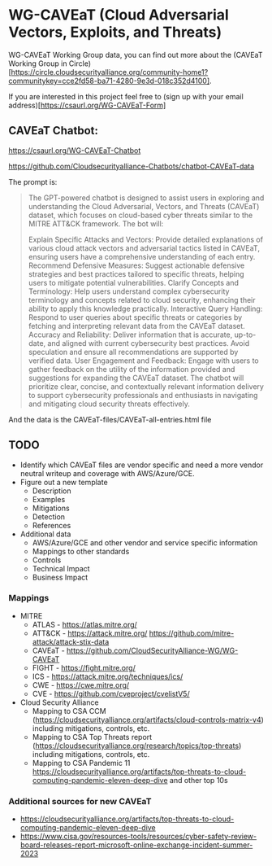 # WG-CAVEaT (Cloud Adversarial Vectors, Exploits, and Threats)

WG-CAVEaT Working Group data, you can find out more about the (CAVEaT Working Group in Circle)[https://circle.cloudsecurityalliance.org/community-home1?communitykey=cce2fd58-ba71-4280-9e3d-018c352d4100].

If you are interested in this project feel free to (sign up with your email address)[https://csaurl.org/WG-CAVEaT-Form]

## CAVEaT Chatbot:

https://csaurl.org/WG-CAVEaT-Chatbot

https://github.com/Cloudsecurityalliance-Chatbots/chatbot-CAVEaT-data

The prompt is:

> The GPT-powered chatbot is designed to assist users in exploring and understanding the Cloud Adversarial, Vectors,
> and Threats (CAVEaT) dataset, which focuses on cloud-based cyber threats similar to the MITRE ATT&CK framework. The
> bot will:
>
> Explain Specific Attacks and Vectors: Provide detailed explanations of various cloud attack vectors and adversarial
> tactics listed in CAVEaT, ensuring users have a comprehensive understanding of each entry.
> Recommend Defensive Measures: Suggest actionable defensive strategies and best practices tailored to specific threats,
> helping users to mitigate potential vulnerabilities.
> Clarify Concepts and Terminology: Help users understand complex cybersecurity terminology and concepts related to
> cloud security, enhancing their ability to apply this knowledge practically.
> Interactive Query Handling: Respond to user queries about specific threats or categories by fetching and interpreting
> relevant data from the CAVEaT dataset.
> Accuracy and Reliability: Deliver information that is accurate, up-to-date, and aligned with current cybersecurity
> best practices. Avoid speculation and ensure all recommendations are supported by verified data.
> User Engagement and Feedback: Engage with users to gather feedback on the utility of the information provided and
> suggestions for expanding the CAVEaT dataset.
> The chatbot will prioritize clear, concise, and contextually relevant information delivery to support cybersecurity
> professionals and enthusiasts in navigating and mitigating cloud security threats effectively.

And the data is the CAVEaT-files/CAVEaT-all-entries.html file


## TODO

* Identify which CAVEaT files are vendor specific and need a more vendor neutral writeup and coverage with AWS/Azure/GCE.
* Figure out a new template
  * Description
  * Examples
  * Mitigations
  * Detection
  * References
* Additional data
  * AWS/Azure/GCE and other vendor and service specific information
  * Mappings to other standards
  * Controls
  * Technical Impact
  * Business Impact

### Mappings

* MITRE
  * ATLAS - https://atlas.mitre.org/
  * ATT&CK - https://attack.mitre.org/ https://github.com/mitre-attack/attack-stix-data
  * CAVEaT - https://github.com/CloudSecurityAlliance-WG/WG-CAVEaT 
  * FIGHT - https://fight.mitre.org/
  * ICS - https://attack.mitre.org/techniques/ics/
  * CWE - https://cwe.mitre.org/
  * CVE - https://github.com/cveproject/cvelistV5/
* Cloud Security Alliance
  * Mapping to CSA CCM (https://cloudsecurityalliance.org/artifacts/cloud-controls-matrix-v4) including mitigations, controls, etc.
  * Mapping to CSA Top Threats report (https://cloudsecurityalliance.org/research/topics/top-threats) including mitigations, controls, etc.
  * Mapping to CSA Pandemic 11 https://cloudsecurityalliance.org/artifacts/top-threats-to-cloud-computing-pandemic-eleven-deep-dive and other top 10s


### Additional sources for new CAVEaT

* https://cloudsecurityalliance.org/artifacts/top-threats-to-cloud-computing-pandemic-eleven-deep-dive
* https://www.cisa.gov/resources-tools/resources/cyber-safety-review-board-releases-report-microsoft-online-exchange-incident-summer-2023
